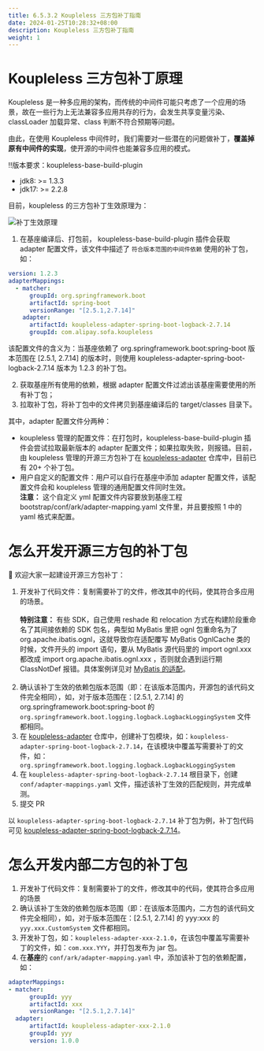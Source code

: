 ```yaml
---
title: 6.5.3.2 Koupleless 三方包补丁指南
date: 2024-01-25T10:28:32+08:00
description: Koupleless 三方包补丁指南
weight: 1
---
```


# Koupleless 三方包补丁原理
Koupleless 是一种多应用的架构，而传统的中间件可能只考虑了一个应用的场景，故在一些行为上无法兼容多应用共存的行为，会发生共享变量污染、classLoader 加载异常、class 判断不符合预期等问题。

由此，在使用 Koupleless 中间件时，我们需要对一些潜在的问题做补丁，**覆盖掉原有中间件的实现**，使开源的中间件也能兼容多应用的模式。

‼️版本要求：koupleless-base-build-plugin 
- jdk8: >= 1.3.3
- jdk17: >= 2.2.8

目前，koupleless 的三方包补丁生效原理为：

![补丁生效原理](/docs/contribution-guidelines/tech-impl/runtime/imgs/patch-pipeline.jpg)

1. 在基座编译后、打包前， koupleless-base-build-plugin 插件会获取 adapter 配置文件，该文件中描述了 `符合版本范围的中间件依赖` 使用的补丁包，如：

```yaml
version: 1.2.3
adapterMappings:
  - matcher:
      groupId: org.springframework.boot
      artifactId: spring-boot
      versionRange: "[2.5.1,2.7.14]"
    adapter:
      artifactId: koupleless-adapter-spring-boot-logback-2.7.14
      groupId: com.alipay.sofa.koupleless
```
该配置文件的含义为：当基座依赖了 org.springframework.boot:spring-boot 版本范围在 [2.5.1, 2.7.14] 的版本时，则使用 koupleless-adapter-spring-boot-logback-2.7.14 版本为 1.2.3 的补丁包。

2. 获取基座所有使用的依赖，根据 adapter 配置文件过滤出该基座需要使用的所有补丁包；
3. 拉取补丁包，将补丁包中的文件拷贝到基座编译后的 target/classes 目录下。

其中，adapter 配置文件分两种：
- koupleless 管理的配置文件：在打包时，koupleless-base-build-plugin 插件会尝试拉取最新版本的 adapter 配置文件；如果拉取失败，则报错。目前，由 koupleless 管理的开源三方包补丁在 [koupleless-adapter](https://github.com/koupleless/adapter) 仓库中，目前已有 20+ 个补丁包。
- 用户自定义的配置文件：用户可以自行在基座中添加 adapter 配置文件，该配置文件会和 koupleless 管理的通用配置文件同时生效。<br/>
**注意：** 这个自定义 yml 配置文件内容要放到基座工程 bootstrap/conf/ark/adapter-mapping.yaml 文件里，并且要按照 1 中的 yaml 格式来配置。

# 怎么开发开源三方包的补丁包
👏 欢迎大家一起建设开源三方包补丁：
1. 开发补丁代码文件：复制需要补丁的文件，修改其中的代码，使其符合多应用的场景。<br/><br/>
**特别注意：** 有些 SDK，自己使用 reshade 和 relocation 方式在构建阶段重命名了其间接依赖的 SDK 包名，典型如 MyBatis 里把 ognl 包重命名为了 org.apache.ibatis.ognl，这就导致你在适配覆写 MyBatis OgnlCache 类的时候，文件开头的 import 语句，要从 MyBatis 源代码里的 import ognl.xxx 都改成 import org.apache.ibatis.ognl.xxx ，否则就会遇到运行期 ClassNotDef 报错。具体案例详见对 [MyBatis 的适配](https://github.com/koupleless/adapter/tree/e9a86fdc1a3ac7097bbc2a2713401734f424ee0e/koupleless-adapter-mybatis-3.5.15/src/main/java/org/apache/ibatis)。<br/><br/>
2. 确认该补丁生效的依赖包版本范围（即：在该版本范围内，开源包的该代码文件完全相同），如，对于版本范围在：[2.5.1, 2.7.14] 的 org.springframework.boot:spring-boot 的 `org.springframework.boot.logging.logback.LogbackLoggingSystem` 文件都相同。
3. 在 [koupleless-adapter](https://github.com/koupleless/adapter) 仓库中，创建补丁包模块，如：`koupleless-adapter-spring-boot-logback-2.7.14`，在该模块中覆盖写需要补丁的文件，如：`org.springframework.boot.logging.logback.LogbackLoggingSystem`
4. 在 `koupleless-adapter-spring-boot-logback-2.7.14` 根目录下，创建 `conf/adapter-mappings.yaml` 文件，描述该补丁生效的匹配规则，并完成单测。
5. 提交 PR

以 `koupleless-adapter-spring-boot-logback-2.7.14` 补丁包为例，补丁包代码可见 [koupleless-adapter-spring-boot-logback-2.7.14](https://github.com/koupleless/adapter/tree/main/koupleless-adapter-spring-boot-logback-2.7.14)。

# 怎么开发内部二方包的补丁包
1. 开发补丁代码文件：复制需要补丁的文件，修改其中的代码，使其符合多应用的场景
2. 确认该补丁生效的依赖包版本范围（即：在该版本范围内，二方包的该代码文件完全相同），如，对于版本范围在：[2.5.1, 2.7.14] 的 yyy:xxx 的 `yyy.xxx.CustomSystem` 文件都相同。
3. 开发补丁包，如：`koupleless-adapter-xxx-2.1.0`，在该包中覆盖写需要补丁的文件，如：`com.xxx.YYY`，并打包发布为 jar 包。
4. 在**基座**的 `conf/ark/adapter-mapping.yaml` 中，添加该补丁包的依赖配置，如：
```yaml
adapterMappings:
- matcher:
      groupId: yyy
      artifactId: xxx
      versionRange: "[2.5.1,2.7.14]"
  adapter:
      artifactId: koupleless-adapter-xxx-2.1.0
      groupId: yyy
      version: 1.0.0
```
